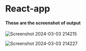 <h1>React-app</h1>
<h4>These are the screenshot of output</h4>

![Screenshot 2024-03-03 214215](https://github.com/Sandeepkumargond/React-app-hackslash-induction/assets/157467932/2b9926c4-1995-4240-a219-f6e997400151)

![Screenshot 2024-03-03 214227](https://github.com/Sandeepkumargond/React-app-hackslash-induction/assets/157467932/d4d07772-8c99-4fa1-befc-4d17826b92ce)
